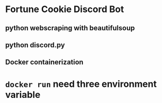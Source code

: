 # Fortune Cookie Discord Bot

## python webscraping with beautifulsoup

## python discord.py 
## Docker containerization
# ```docker run``` need three environment variable
